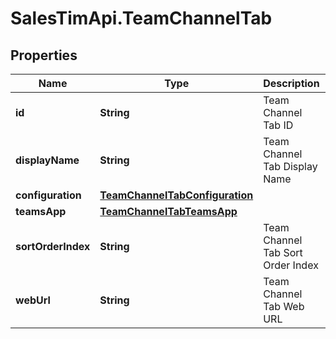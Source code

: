 # SalesTimApi.TeamChannelTab

## Properties

Name | Type | Description | Notes
------------ | ------------- | ------------- | -------------
**id** | **String** | Team Channel Tab ID | [optional] 
**displayName** | **String** | Team Channel Tab Display Name | [optional] 
**configuration** | [**TeamChannelTabConfiguration**](TeamChannelTabConfiguration.md) |  | [optional] 
**teamsApp** | [**TeamChannelTabTeamsApp**](TeamChannelTabTeamsApp.md) |  | [optional] 
**sortOrderIndex** | **String** | Team Channel Tab Sort Order Index | [optional] 
**webUrl** | **String** | Team Channel Tab Web URL | [optional] 


